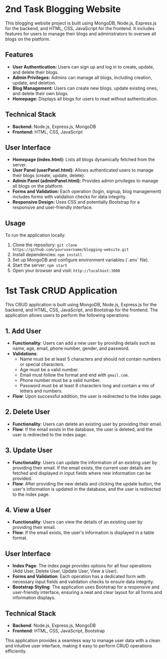 <!DOCTYPE html>
<html lang="en">
<head>
    <meta charset="UTF-8">
    <meta name="viewport" content="width=device-width, initial-scale=1.0">
    <title>CRUD Application</title>
</head>
<body>
<h1>2nd Task Blogging Website</h1>

<p>This blogging website project is built using MongoDB, Node.js, Express.js for the backend, and HTML, CSS, JavaScript for the frontend. It includes features for users to manage their blogs and administrators to oversee all blogs on the platform.</p>

<h2>Features</h2>
    <ul>
        <li><strong>User Authentication:</strong> Users can sign up and log in to create, update, and delete their blogs.</li>
        <li><strong>Admin Privileges:</strong> Admins can manage all blogs, including creation, update, and deletion.</li>
        <li><strong>Blog Management:</strong> Users can create new blogs, update existing ones, and delete their own blogs.</li>
        <li><strong>Homepage:</strong> Displays all blogs for users to read without authentication.</li>
    </ul>

<h2>Technical Stack</h2>
    <ul>
        <li><strong>Backend:</strong> Node.js, Express.js, MongoDB</li>
        <li><strong>Frontend:</strong> HTML, CSS, JavaScript</li>
    </ul>

<h2>User Interface</h2>
    <ul>
        <li><strong>Homepage (index.html):</strong> Lists all blogs dynamically fetched from the server.</li>
        <li><strong>User Panel (userPanel.html):</strong> Allows authenticated users to manage their blogs (create, update, delete).</li>
        <li><strong>Admin Panel (adminPanel.html):</strong> Provides admin privileges to manage all blogs on the platform.</li>
        <li><strong>Forms and Validation:</strong> Each operation (login, signup, blog management) includes forms with validation checks for data integrity.</li>
        <li><strong>Responsive Design:</strong> Uses CSS and potentially Bootstrap for a responsive and user-friendly interface.</li>
    </ul>

<h2>Usage</h2>
    <p>To run the application locally:</p>
    <ol>
        <li>Clone the repository: <code>git clone https://github.com/yourusername/blogging-website.git</code></li>
        <li>Install dependencies: <code>npm install</code></li>
        <li>Set up MongoDB and configure environment variables (`.env` file).</li>
        <li>Start the server: <code>npm start</code></li>
        <li>Open your browser and visit: <code>http://localhost:3000</code></li>
    </ol>

<h1>1st Task CRUD Application</h1>

<p>This CRUD application is built using MongoDB, Node.js, Express.js for the backend, and HTML, CSS, JavaScript, and Bootstrap for the frontend. The application allows users to perform the following operations:</p>

<h2>1. Add User</h2>
<ul>
    <li><strong>Functionality</strong>: Users can add a new user by providing details such as name, age, email, phone number, gender, and password.</li>
    <li><strong>Validations</strong>:
        <ul>
            <li>Name must be at least 5 characters and should not contain numbers or special characters.</li>
            <li>Age must be a valid number.</li>
            <li>Email must follow the format and end with <code>gmail.com</code>.</li>
            <li>Phone number must be a valid number.</li>
            <li>Password must be at least 8 characters long and contain a mix of letters and numbers.</li>
        </ul>
    </li>
    <li><strong>Flow</strong>: Upon successful addition, the user is redirected to the index page.</li>
</ul>

<h2>2. Delete User</h2>
<ul>
    <li><strong>Functionality</strong>: Users can delete an existing user by providing their email.</li>
    <li><strong>Flow</strong>: If the email exists in the database, the user is deleted, and the user is redirected to the index page.</li>
</ul>

<h2>3. Update User</h2>
<ul>
    <li><strong>Functionality</strong>: Users can update the information of an existing user by providing their email. If the email exists, the current user details are fetched and displayed in input fields where new information can be provided.</li>
    <li><strong>Flow</strong>: After providing the new details and clicking the update button, the user's information is updated in the database, and the user is redirected to the index page.</li>
</ul>

<h2>4. View a User</h2>
<ul>
    <li><strong>Functionality</strong>: Users can view the details of an existing user by providing their email.</li>
    <li><strong>Flow</strong>: If the email exists, the user's information is displayed in a table format.</li>
</ul>

<h2>User Interface</h2>
<ul>
    <li><strong>Index Page</strong>: The index page provides options for all four operations (Add User, Delete User, Update User, View a User).</li>
    <li><strong>Forms and Validation</strong>: Each operation has a dedicated form with necessary input fields and validation checks to ensure data integrity.</li>
    <li><strong>Bootstrap Styling</strong>: The application uses Bootstrap for a responsive and user-friendly interface, ensuring a neat and clear layout for all forms and information displays.</li>
</ul>

<h2>Technical Stack</h2>
<ul>
    <li><strong>Backend</strong>: Node.js, Express.js, MongoDB</li>
    <li><strong>Frontend</strong>: HTML, CSS, JavaScript, Bootstrap</li>
</ul>

<p>This application provides a seamless way to manage user data with a clean and intuitive user interface, making it easy to perform CRUD operations efficiently.</p>

</body>
</html>

